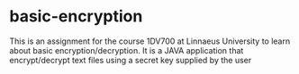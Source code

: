 # basic-encryption
This is an assignment for the course 1DV700 at Linnaeus University to learn about basic encryption/decryption. It is a JAVA application that encrypt/decrypt text files using a secret key supplied by the user 
